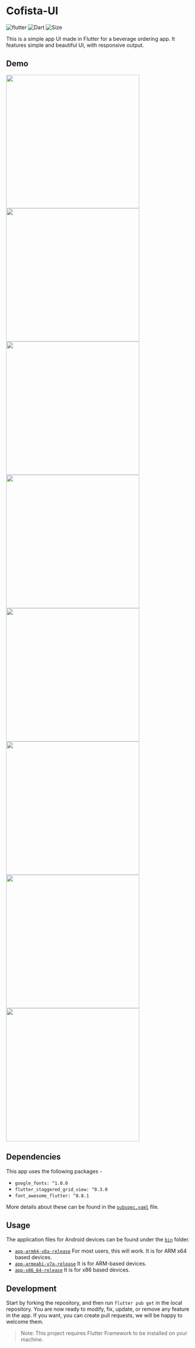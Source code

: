 # Cofista-UI

![flutter](https://img.shields.io/badge/Flutter-Framework-brightgreen?logo=flutter)
![Dart](https://img.shields.io/badge/Dart-Language-blue?logo=dart)
![Size](https://img.shields.io/github/repo-size/codenameakshay/cofista-ui)

This is a simple app UI made in Flutter for a beverage ordering app. It features simple and beautiful UI, with responsive output.

## Demo
<img src="demo/1.jpg" width="360">
<img src="demo/2.jpg" width="360">
<img src="demo/3.jpg" width="360">
<img src="demo/4.jpg" width="360">
<img src="demo/5.jpg" width="360">
<img src="demo/6.jpg" width="360">
<img src="demo/7.jpg" width="360">
<img src="demo/8.jpg" width="360">


## Dependencies
This app uses the following packages -
- `google_fonts: ^1.0.0`
- `flutter_staggered_grid_view: ^0.3.0`
- `font_awesome_flutter: ^8.8.1`

More details about these can be found in the [`pubspec.yaml`](https://github.com/codenameakshay/cofista-ui/tree/master/pubspec.yaml) file.

## Usage

The application files for Android devices can be found under the [`bin`](https://github.com/codenameakshay/cofista-ui/tree/master/bin) folder.
- [`app-arm64-v8a-release`](/bin/app-arm64-v8a-release.apk) For most users, this will work. It is for ARM x64 based devices.
- [`app-armeabi-v7a-release`](/bin/app-armeabi-v7a-release.apk) It is for ARM-based devices.
- [`app-x86_64-release`](/bin/app-x86_64-release.apk) It is for x86 based devices.

## Development

Start by forking the repository, and then run `flutter pub get` in the local repository. You are now ready to modify, fix, update, or remove any feature in the app. If you want, you can create pull requests, we will be happy to welcome them.
>Note: This project requires Flutter Framework to be installed on your machine.